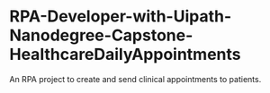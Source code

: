 # RPA-Developer-with-Uipath-Nanodegree-Capstone-HealthcareDailyAppointments
 An RPA project to create and send clinical appointments to patients.
